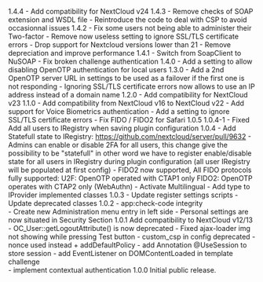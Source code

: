 1.4.4
	- Add compatibility for NextCloud v24
1.4.3
	- Remove checks of SOAP extension and WSDL file
	- Reintroduce the code to deal with CSP to avoid occasionnal
	  issues
1.4.2
	- Fix some users not being able to administer their Two-factor
	- Remove now useless setting to ignore SSL/TLS certificate errors
	- Drop support for Nextcloud versions lower than 21
	- Remove depreciation and improve performance
1.4.1
	- Switch from SoapClient to NuSOAP
	- Fix broken challenge authentication
1.4.0
	- Add a setting to allow disabling OpenOTP authentication for local users
1.3.0
	- Add a 2nd OpenOTP server URL in settings to be used as a failover if the first one is not responding
	- Ignoring SSL/TLS certificate errors now allows to use an IP address instead of a domain name
1.2.0
	- Add compatibility for NextCloud v23
1.1.0
	- Add compatibility from NextCloud v16 to NextCloud v22
	- Add support for Voice Biometrics authentication
	- Add a setting to ignore SSL/TLS certificate errors
	- Fix FIDO / FIDO2 for Safari
1.0.5
1.0.4-1
	- Fixed Add all users to IRegistry when saving plugin configuration
1.0.4
	- Add Statefull state to IRegistry: https://github.com/nextcloud/server/pull/9632
	-  Admins can enable or disable 2FA for all users, this change give the possibility to be "statefull" in other word
	   we have to register enable/disable state for all users in IRegistry during plugin configuration (all user IRegistry will be populated at first config)
	- FIDO2 now supported, All FIDO protocols fully supported:
		 U2F: OpenOTP operated with CTAP1 only
		 FIDO2: OpenOTP operates with CTAP2 only (WebAuthn)
	- Activate Multilingual 
	- Add type to IProvider implemented classes
1.0.3
	- Update register settings scripts
	- Update deprecated classes
1.0.2
	- app:check-code integrity		 
	- Create new Administration menu entry in left side 
	- Personal settings are now situated in Security Section
1.0.1
	Add compatibility to NextCloud v12/13 
	- OC_User::getLogoutAttribute() is now deprecated
	- Fixed ajax-loader img not showing while pressing Test button
	- custom_csp in config deprecated - nonce used instead + addDefaultPolicy
	- add Annotation @UseSession to store session
	- add EventListener on DOMContentLoaded in template challenge	
	- implement contextual authentication
1.0.0
     Initial public release.
